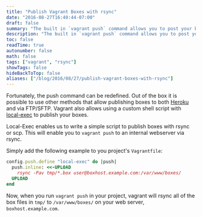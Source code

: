 ```yaml
---
title: "Publish Vagrant Boxes with rsync"
date: "2016-08-27T16:40:44-07:00"
draft: false
summary: "The built in `vagrant push` command allows you to post your boxes publicly to Atlas. However, what if you want to publish boxes to an internal or private server over `ssh`?"
description: "The built in `vagrant push` command allows you to post your boxes publicly to Atlas. However, what if you want to publish boxes to an internal or private server over `ssh`?"
toc: false
readTime: true
autonumber: false
math: false
tags: ["vagrant", "rsync"]
showTags: false
hideBackToTop: false
aliases: ["/blog/2016/08/27/publish-vagrant-boxes-with-rsync"]
---
```


Fortunately, the push command can be redefined. Out of the box it is possible to use other methods that allow publishing boxes to both [Heroku](https://www.heroku.com/) and via FTP/SFTP. Vagrant also allows using a custom shell script with [local-exec](https://www.vagrantup.com/docs/push/local-exec.html) to publish your boxes.

Local-Exec enables us to write a simple script to publish boxes with rsync or scp. This will enable you to `vagrant push` to an internal webserver via rsync.

Simply add the following example to you project's `Vagrantfile`:
```ruby
config.push.define "local-exec" do |push|
  push.inline: <<-UPLOAD
    rsync -Pav tmp/*.box user@boxhost.example.com:/var/www/boxes/
  UPLOAD
end
```

Now, when you run `vagrant push` in your project, vagrant will rsync all of the box files in `tmp/` to `/var/www/boxes/` on your web server, `boxhost.example.com`.
